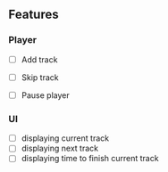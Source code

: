 ## Features 
### Player
- [ ] Add track
- [ ] Skip track
- [ ] Pause player


### UI
- [ ] displaying current track
- [ ] displaying next track
- [ ] displaying time to finish current track